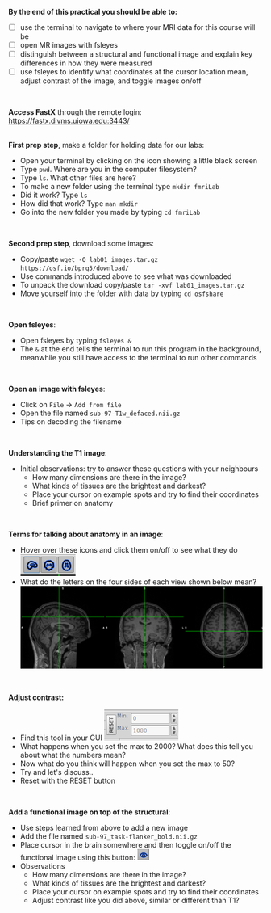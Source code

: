 **By the end of this practical you should be able to:** <br/>
* [ ] use the terminal to navigate to where your MRI data for this course will be <br/>
* [ ] open MR images with fsleyes <br/>
* [ ] distinguish between a structural and functional image and explain key differences in how they were measured <br/>
* [ ]  use fsleyes to identify what coordinates at the cursor location mean, adjust contrast of the image, and toggle images on/off <br/>
<br/>

**Access FastX** through the remote login: <br>
https://fastx.divms.uiowa.edu:3443/  <br/>
<br/>


**First prep step**, make a folder for holding data for our labs: <br/>
*  Open your terminal by clicking on the icon showing a little black screen
*  Type `pwd`. Where are you in the computer filesystem?
*  Type `ls`. What other files are here? 
*  To make a new folder using the terminal type `mkdir fmriLab`
  *  Did it work? Type `ls` 
  *  How did that work? Type `man mkdir`
*  Go into the new folder you made by typing `cd fmriLab`
<br/>

**Second prep step**, download some images: <br/>
*  Copy/paste `wget -O lab01_images.tar.gz https://osf.io/bprq5/download/`
*  Use commands introduced above to see what was downloaded
*  To unpack the download copy/paste `tar -xvf lab01_images.tar.gz`
*  Move yourself into the folder with data by typing `cd osfshare`
<br/>

**Open fsleyes**: <br/>
*  Open fsleyes by typing `fsleyes &`
  *  The `&` at the end tells the terminal to run this program in the background, meanwhile you still have access to the terminal to run other commands
<br/>

**Open an image with fsleyes**: <br/>
*  Click on `File` -> `Add from file`
*  Open the file named `sub-97-T1w_defaced.nii.gz`
  * Tips on decoding the filename
<br/>

**Understanding the T1 image**: <br/>
* Initial observations: try to answer these questions with your neighbours
  * How many dimensions are there in the image?
  * What kinds of tissues are the brightest and darkest?
  * Place your cursor on example spots and try to find their coordinates
  * Brief primer on anatomy
<br/>

**Terms for talking about anatomy in an image**: <br/>
*  Hover over these icons and click them on/off to see what they do <br/>
![slice-view-tool](images/Introduction-to-FSLeyes_slice-view-tool.png)
*  What do the letters on the four sides of each view shown below mean? <br/>
![slice-view-orthogonal](images/Introduction-to-FSLeyes_slice-view-orthogonal.png)
<br/>

**Adjust contrast:** <br/>
*  Find this tool in your GUI  ![contrast-button](images/Introduction-to-FSLeyes_contrast-button.png) 
*  What happens when you set the max to 2000?  What does this tell you about what the numbers mean?
*  Now what do you think will happen when you set the max to 50?
*  Try and let's discuss..
*  Reset with the RESET button
<br/>

**Add a functional image on top of the structural**: <br/>
*  Use steps learned from above to add a new image
*  Add the file named `sub-97_task-flanker_bold.nii.gz`
*  Place cursor in the brain somewhere and then toggle on/off the functional image using this button: 
![toggle-eye-fsleyes](images/Introduction-to-FSLeyes_toggle-eye-fsleyes.png)
* Observations
  * How many dimensions are there in the image?
  * What kinds of tissues are the brightest and darkest?
  * Place your cursor on example spots and try to find their coordinates
  * Adjust contrast like you did above, similar or different than T1?